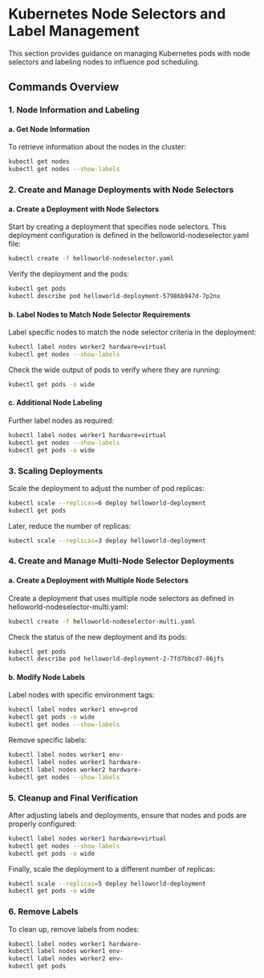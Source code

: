 # Kubernetes Node Selectors and Label Management

This section provides guidance on managing Kubernetes pods with node selectors and labeling nodes to influence pod scheduling.

## Commands Overview

### 1. Node Information and Labeling

#### a. Get Node Information

To retrieve information about the nodes in the cluster:

```bash
kubectl get nodes
kubectl get nodes --show-labels
```

### 2. Create and Manage Deployments with Node Selectors
#### a. Create a Deployment with Node Selectors

Start by creating a deployment that specifies node selectors. This deployment configuration is defined in the helloworld-nodeselector.yaml file:

```bash
kubectl create -f helloworld-nodeselector.yaml
```

Verify the deployment and the pods:

```bash
kubectl get pods
kubectl describe pod helloworld-deployment-57986b947d-7p2nx
```

#### b. Label Nodes to Match Node Selector Requirements

Label specific nodes to match the node selector criteria in the deployment:

```bash
kubectl label nodes worker2 hardware=virtual
kubectl get nodes --show-labels
```
Check the wide output of pods to verify where they are running:

```bash
kubectl get pods -o wide
```
#### c. Additional Node Labeling

Further label nodes as required:

```bash
kubectl label nodes worker1 hardware=virtual
kubectl get nodes --show-labels
kubectl get pods -o wide
```
### 3. Scaling Deployments

Scale the deployment to adjust the number of pod replicas:

```bash
kubectl scale --replicas=6 deploy helloworld-deployment
kubectl get pods
```
Later, reduce the number of replicas:

```bash
kubectl scale --replicas=3 deploy helloworld-deployment
```
### 4. Create and Manage Multi-Node Selector Deployments
#### a. Create a Deployment with Multiple Node Selectors

Create a deployment that uses multiple node selectors as defined in helloworld-nodeselector-multi.yaml:

```bash
kubectl create -f helloworld-nodeselector-multi.yaml
```
Check the status of the new deployment and its pods:

```bash
kubectl get pods
kubectl describe pod helloworld-deployment-2-7fd7bbcd7-86jfs
```
#### b. Modify Node Labels

Label nodes with specific environment tags:

```bash
kubectl label nodes worker1 env=prod
kubectl get pods -o wide
kubectl get nodes --show-labels
```
Remove specific labels:

```bash
kubectl label nodes worker1 env-
kubectl label nodes worker1 hardware-
kubectl label nodes worker2 hardware-
kubectl get nodes --show-labels
```
### 5. Cleanup and Final Verification

After adjusting labels and deployments, ensure that nodes and pods are properly configured:

```bash
kubectl label nodes worker1 hardware=virtual
kubectl get nodes --show-labels
kubectl get pods -o wide
```
Finally, scale the deployment to a different number of replicas:

```bash
kubectl scale --replicas=5 deploy helloworld-deployment
kubectl get pods -o wide
```
### 6. Remove Labels

To clean up, remove labels from nodes:

```bash
kubectl label nodes worker1 hardware-
kubectl label nodes worker1 env-
kubectl label nodes worker2 env-
kubectl get pods
```
